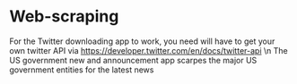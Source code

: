 # Web-scraping
For the Twitter downloading app to work, you need will have to get your own twitter API via
https://developer.twitter.com/en/docs/twitter-api
\n The US government new and announcement app scarpes the major US government entities for the latest news
